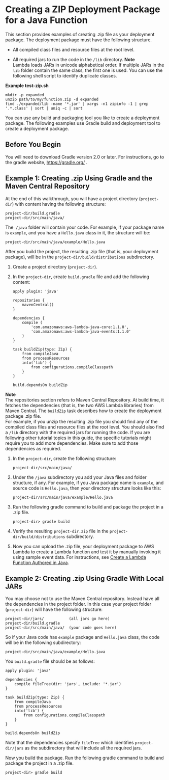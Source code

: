 # Creating a ZIP Deployment Package for a Java Function<a name="create-deployment-pkg-zip-java"></a>

This section provides examples of creating \.zip file as your deployment package\. The deployment package must have the following structure\.
+ All compiled class files and resource files at the root level\.

+ All required jars to run the code in the `/lib` directory\.
**Note**  
Lambda loads JARs in unicode alphabetical order\. If multiple JARs in the `lib` folder contain the same class, the first one is used\. You can use the following shell script to identify duplicate classes\.  

**Example test\-zip\.sh**  

  ```
  mkdir -p expanded
  unzip path/to/my/function.zip -d expanded
  find ./expanded/lib -name '*.jar' | xargs -n1 zipinfo -1 | grep '.*.class' | sort | uniq -c | sort
  ```

You can use any build and packaging tool you like to create a deployment package. The following examples use Gradle build and deployment tool to create a deployment package\.

## Before You Begin<a name="create-deployment-pkg-zip-java-before-you-begin"></a>

You will need to download Gradle version 2\.0 or later\. For instructions, go to the gradle website, [https://gradle\.org/](https://gradle.org/) \.

## Example 1: Creating \.zip Using Gradle and the Maven Central Repository<a name="create-deployment-pkg-zip-java-using-central-repository"></a>

At the end of this walkthrough, you will have a project directory \(`project-dir`\) with content having the following structure:

```
project-dir/build.gradle 
project-dir/src/main/java/
```

The` /java` folder will contain your code\. For example, if your package name is `example`, and you have a `Hello.java` class in it, the structure will be:

```
project-dir/src/main/java/example/Hello.java
```

After you build the project, the resulting \.zip file \(that is, your deployment package\), will be in the `project-dir/build/distributions` subdirectory\.

1. Create a project directory \(`project-dir`\)\. 

1. In the `project-dir`, create `build.gradle` file and add the following content:

   ```
   apply plugin: 'java'
   
   repositories {
       mavenCentral()
   }
   
   dependencies {
       compile (
           'com.amazonaws:aws-lambda-java-core:1.1.0',
           'com.amazonaws:aws-lambda-java-events:1.1.0'
       )
   }
   
   task buildZip(type: Zip) {
       from compileJava
       from processResources              
       into('lib') {
           from configurations.compileClasspath
       }           
   }
   
   build.dependsOn buildZip
   ```
**Note**  
The repositories section refers to Maven Central Repository\. At build time, it fetches the dependencies \(that is, the two AWS Lambda libraries\) from Maven Central\.
The `buildZip` task describes how to create the deployment package \.zip file\.   
For example, if you unzip the resulting \.zip file you should find any of the compiled class files and resource files at the root level\. You should also find a `/lib` directory with the required jars for running the code\.
If you are following other tutorial topics in this guide, the specific tutorials might require you to add more dependencies\. Make sure to add those dependencies as required\.

1. In the `project-dir`, create the following structure:

   ```
   project-dir/src/main/java/ 
   ```

1. Under the `/java` subdirectory you add your Java files and folder structure, if any\. For example, if you Java package name is `example`, and source code is `Hello.java`, then your directory structure looks like this:

   ```
   project-dir/src/main/java/example/Hello.java
   ```

1. Run the following gradle command to build and package the project in a \.zip file\.

   ```
   project-dir> gradle build  
   ```

1. Verify the resulting `project-dir.zip` file in the `project-dir/build/distributions` subdirectory\.

1. Now you can upload the \.zip file, your deployment package to AWS Lambda to create a Lambda function and test it by manually invoking it using sample event data\. For instructions, see [Create a Lambda Function Authored in Java](get-started-step4-optional.md)\.

## Example 2: Creating \.zip Using Gradle With Local JARs<a name="create-deployment-pkg-zip-java-without-central-repository"></a>

You may choose not to use the Maven Central repository\. Instead have all the dependencies in the project folder\. In this case your project folder \(`project-dir`\) will have the following structure:

```
project-dir/jars/           (all jars go here)          
project-dir/build.gradle           
project-dir/src/main/java/  (your code goes here)
```

So if your Java code has `example` package and `Hello.java` class, the code will be in the following subdirectory:

```
project-dir/src/main/java/example/Hello.java
```

You `build.gradle` file should be as follows:

```
apply plugin: 'java'

dependencies {
    compile fileTree(dir: 'jars', include: '*.jar')
}

task buildZip(type: Zip) {
    from compileJava
    from processResources              
    into('lib') {
        from configurations.compileClasspath
    }           
}

build.dependsOn buildZip
```

Note that the dependencies specify `fileTree` which identifies `project-dir/jars` as the subdirectory that will include all the required jars\.

Now you build the package\. Run the following gradle command to build and package the project in a \.zip file\.

```
project-dir> gradle build  
```
